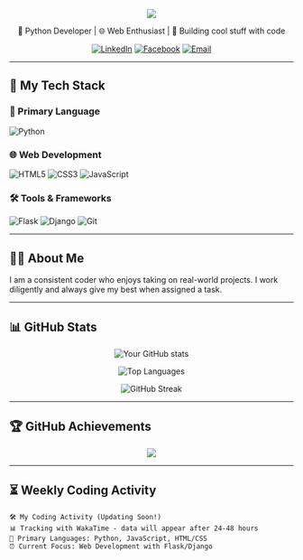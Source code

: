 <!-- Elegant Header with Dark Gradient -->
<p align="center">
  <img src="https://capsule-render.vercel.app/api?type=waving&color=0:2b2d42,100:4a4e69&height=300&section=header&text=Hi%20there!%20👋&desc=I'm%20Froillan%20Kim%20B.%20Edem%20-%20Python%20Dev%20%7C%20Web%20Builder&fontAlignY=40&fontSize=50&descSize=20&animation=fadeIn&fontColor=ffffff" />
</p>

<div align="center">
  
🐍 Python Developer | 🌐 Web Enthusiast | 🚀 Building cool stuff with code

[![LinkedIn](https://img.shields.io/badge/LinkedIn-0077B5?style=flat&logo=linkedin&logoColor=white)](https://www.linkedin.com/in/froillan-kim-b-edem-5b591b252/)
[![Facebook](https://img.shields.io/badge/Facebook-1877F2?style=flat&logo=facebook&logoColor=white)](https://www.facebook.com/profile.php?id=100086376409925)
[![Email](https://img.shields.io/badge/Email-D14836?style=flat&logo=gmail&logoColor=white)](mailto:froillan.edem@gmail.com)

</div>

---

## 🔧 My Tech Stack

### 🐍 Primary Language
![Python](https://img.shields.io/badge/Python-3776AB?style=for-the-badge&logo=python&logoColor=white)

### 🌐 Web Development
![HTML5](https://img.shields.io/badge/HTML5-E34F26?style=for-the-badge&logo=html5&logoColor=white)
![CSS3](https://img.shields.io/badge/CSS3-1572B6?style=for-the-badge&logo=css3&logoColor=white)
![JavaScript](https://img.shields.io/badge/JavaScript-F7DF1E?style=for-the-badge&logo=javascript&logoColor=black)

### 🛠️ Tools & Frameworks
![Flask](https://img.shields.io/badge/Flask-000000?style=for-the-badge&logo=flask&logoColor=white)
![Django](https://img.shields.io/badge/Django-092E20?style=for-the-badge&logo=django&logoColor=white)
![Git](https://img.shields.io/badge/Git-F05032?style=for-the-badge&logo=git&logoColor=white)

---

## 🙋‍♂️ About Me
I am a consistent coder who enjoys taking on real-world projects. I work diligently and always give my best when assigned a task.

---

## 📊 GitHub Stats

<div align="center">

![Your GitHub stats](https://github-readme-stats.vercel.app/api?username=Froillan123&show_icons=true&theme=radical&hide_border=true&count_private=true&include_all_commits=true)

![Top Languages](https://github-readme-stats.vercel.app/api/top-langs/?username=Froillan123&layout=compact&theme=radical&hide_border=true&langs_count=6)

![GitHub Streak](https://github-readme-streak-stats.herokuapp.com/?user=Froillan123&theme=radical&hide_border=true)

</div>

---

## 🏆 GitHub Achievements
<div align="center">
  
![](https://github-profile-trophy.vercel.app/?username=Froillan123&theme=radical&no-frame=true&no-bg=true&margin-w=15&row=2&column=4)

</div>

---

## ⏳ Weekly Coding Activity
```text
🛠️ My Coding Activity (Updating Soon!)
📊 Tracking with WakaTime - data will appear after 24-48 hours
🐍 Primary Languages: Python, JavaScript, HTML/CSS
⏰ Current Focus: Web Development with Flask/Django
